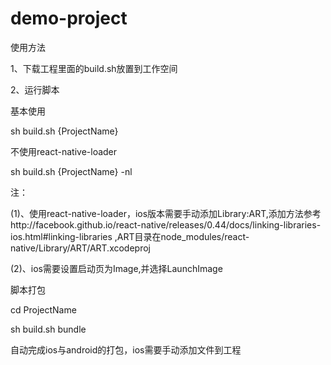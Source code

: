 # demo-project

使用方法

1、下载工程里面的build.sh放置到工作空间


2、运行脚本


基本使用

sh build.sh {ProjectName}


不使用react-native-loader

sh build.sh {ProjectName} -nl


注：

(1)、使用react-native-loader，ios版本需要手动添加Library:ART,添加方法参考http://facebook.github.io/react-native/releases/0.44/docs/linking-libraries-ios.html#linking-libraries  ,ART目录在node_modules/react-native/Library/ART/ART.xcodeproj

(2)、ios需要设置启动页为Image,并选择LaunchImage


脚本打包

cd ProjectName

sh build.sh bundle


自动完成ios与android的打包，ios需要手动添加文件到工程
